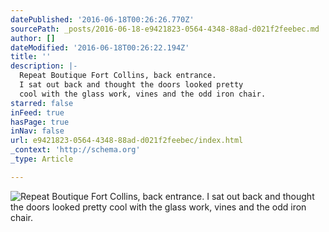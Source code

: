 ```yaml
---
datePublished: '2016-06-18T00:26:26.770Z'
sourcePath: _posts/2016-06-18-e9421823-0564-4348-88ad-d021f2feebec.md
author: []
dateModified: '2016-06-18T00:26:22.194Z'
title: ''
description: |-
  Repeat Boutique Fort Collins, back entrance.
  I sat out back and thought the doors looked pretty 
  cool with the glass work, vines and the odd iron chair.
starred: false
inFeed: true
hasPage: true
inNav: false
url: e9421823-0564-4348-88ad-d021f2feebec/index.html
_context: 'http://schema.org'
_type: Article

---
```

![Repeat Boutique Fort Collins, back entrance.
I sat out back and thought the doors looked pretty 
cool with the glass work, vines and the odd iron chair.](https://the-grid-user-content.s3-us-west-2.amazonaws.com/596bae51-e722-4b98-8c26-7e91f446ab95.jpg)